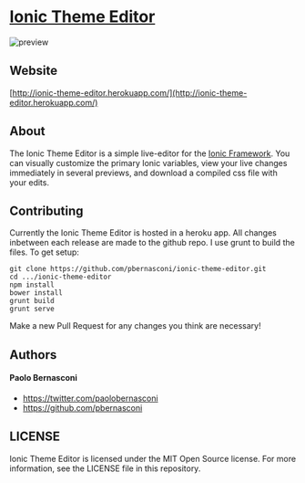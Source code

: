 [Ionic Theme Editor](http://ionic-theme-editor.herokuapp.com/)
==================

![preview](https://github.com/pbernasconi/ionic-theme-editor/blob/master/Ionic-Theme-Editor.png)


## Website

[http://ionic-theme-editor.herokuapp.com/](http://ionic-theme-editor.herokuapp.com/)

## About

The Ionic Theme Editor is a simple live-editor for the [Ionic Framework](ionicframework.com). You can visually customize the primary Ionic variables, view your live changes immediately in several previews, and download a compiled css file with your edits.

## Contributing

Currently the Ionic Theme Editor is hosted in a heroku app. All changes inbetween each release are made to the github repo. I use grunt to build the files. To get setup:

```
git clone https://github.com/pbernasconi/ionic-theme-editor.git
cd .../ionic-theme-editor
npm install
bower install
grunt build
grunt serve
```

Make a new Pull Request for any changes you think are necessary!


## Authors

#### Paolo Bernasconi

- https://twitter.com/paolobernasconi
- https://github.com/pbernasconi


## LICENSE

Ionic Theme Editor is licensed under the MIT Open Source license. For more information, see the LICENSE file in this repository.
